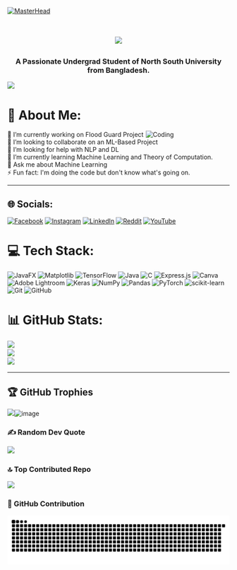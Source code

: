 [![MasterHead](https://firebasestorage.googleapis.com/v0/b/flexi-coding.appspot.com/o/dempgi7-520f8d5f-63d4-4453-8822-dbc149ae27f8.gif?alt=media&token=91c0c7b2-93c3-4029-b011-1a8703c5730d)](https://rishavchanda.io)
 <h1 align="center">
    <img src="https://readme-typing-svg.herokuapp.com/?font=Righteous&size=33&center=true&vCenter=true&width=500&height=70&duration=2000&pause=5000&lines=Hi+There!+👋+I'm+Sabbir+Hossain!;" />
</h1>

<h3 align="center">A Passionate Undergrad Student of North South University from Bangladesh.</h3>

[![](https://visitcount.itsvg.in/api?id=Sabbir-Hossain22&label=Profile%20Views&color=1&pretty=true)](https://visitcount.itsvg.in)





# 💫 About Me:
<img align="right" alt="Coding" width="190" src="https://cdn.dribbble.com/users/1162077/screenshots/3848914/programmer.gif">
🔭 I’m currently working on Flood Guard Project<br>👯 I’m looking to collaborate on an ML-Based Project<br>🤝 I’m looking for help with NLP and DL <br>🌱 I’m currently learning Machine Learning and Theory of Computation.<br>💬 Ask me about Machine Learning<br>⚡ Fun fact: I'm doing the code but don't know what's going on.

---

## 🌐 Socials:
[![Facebook](https://img.shields.io/badge/Facebook-%231877F2.svg?logo=Facebook&logoColor=white)](https://facebook.com/itsshihab23) [![Instagram](https://img.shields.io/badge/Instagram-%23E4405F.svg?logo=Instagram&logoColor=white)](https://instagram.com/its_sabbir_hossain._) [![LinkedIn](https://img.shields.io/badge/LinkedIn-%230077B5.svg?logo=linkedin&logoColor=white)](https://linkedin.com/in/sabbir-hossain2022) [![Reddit](https://img.shields.io/badge/Reddit-%23FF4500.svg?logo=Reddit&logoColor=white)](https://reddit.com/user/Exotic_Midnight_9429) [![YouTube](https://img.shields.io/badge/YouTube-%23FF0000.svg?logo=YouTube&logoColor=white)](https://youtube.com/@@sabbirhossainshihab9459) 



# 💻 Tech Stack:
![JavaFX](https://img.shields.io/badge/javafx-%23FF0000.svg?style=plastic&logo=javafx&logoColor=white) ![Matplotlib](https://img.shields.io/badge/Matplotlib-%23ffffff.svg?style=plastic&logo=Matplotlib&logoColor=black) ![TensorFlow](https://img.shields.io/badge/TensorFlow-%23FF6F00.svg?style=plastic&logo=TensorFlow&logoColor=white) ![Java](https://img.shields.io/badge/java-%23ED8B00.svg?style=plastic&logo=openjdk&logoColor=white) ![C](https://img.shields.io/badge/c-%2300599C.svg?style=plastic&logo=c&logoColor=white) ![Express.js](https://img.shields.io/badge/express.js-%23404d59.svg?style=plastic&logo=express&logoColor=%2361DAFB) ![Canva](https://img.shields.io/badge/Canva-%2300C4CC.svg?style=plastic&logo=Canva&logoColor=white) ![Adobe Lightroom](https://img.shields.io/badge/Adobe%20Lightroom-31A8FF.svg?style=plastic&logo=Adobe%20Lightroom&logoColor=white) ![Keras](https://img.shields.io/badge/Keras-%23D00000.svg?style=plastic&logo=Keras&logoColor=white) ![NumPy](https://img.shields.io/badge/numpy-%23013243.svg?style=plastic&logo=numpy&logoColor=white) ![Pandas](https://img.shields.io/badge/pandas-%23150458.svg?style=plastic&logo=pandas&logoColor=white) ![PyTorch](https://img.shields.io/badge/PyTorch-%23EE4C2C.svg?style=plastic&logo=PyTorch&logoColor=white) ![scikit-learn](https://img.shields.io/badge/scikit--learn-%23F7931E.svg?style=plastic&logo=scikit-learn&logoColor=white) ![Git](https://img.shields.io/badge/git-%23F05033.svg?style=plastic&logo=git&logoColor=white) ![GitHub](https://img.shields.io/badge/github-%23121011.svg?style=plastic&logo=github&logoColor=white)

# 📊 GitHub Stats:
![](https://github-readme-stats.vercel.app/api?username=Sabbir-Hossain22&theme=merko&hide_border=false&include_all_commits=false&count_private=false)<br/>
![](https://github-readme-streak-stats.herokuapp.com/?user=Sabbir-Hossain22&theme=merko&hide_border=false)<br/>
![](https://github-readme-stats.vercel.app/api/top-langs/?username=Sabbir-Hossain22&theme=merko&hide_border=false&include_all_commits=false&count_private=false&layout=compact)


---


## 🏆 GitHub Trophies
![](https://github-profile-trophy.vercel.app/?username=Sabbir-Hossain22&theme=gruvbox&no-frame=false&no-bg=false&margin-w=4)![image](https://github.com/user-attachments/assets/1374061e-8959-4d5c-9389-9d143c6cfcdb)


### ✍️ Random Dev Quote
![](https://quotes-github-readme.vercel.app/api?type=horizontal&theme=merko)

### 🔝 Top Contributed Repo
![](https://github-contributor-stats.vercel.app/api?username=Sabbir-Hossain22&limit=5&theme=merko&combine_all_yearly_contributions=true)



### 🥇 GitHub Contribution
 <div align="center">
  
![snake gif](https://github.com/Sabbir-Hossain22/Sabbir-Hossain22/blob/output/github-snake.svg)
</div>



<!-- Proudly created with GPRM ( https://gprm.itsvg.in ) -->
